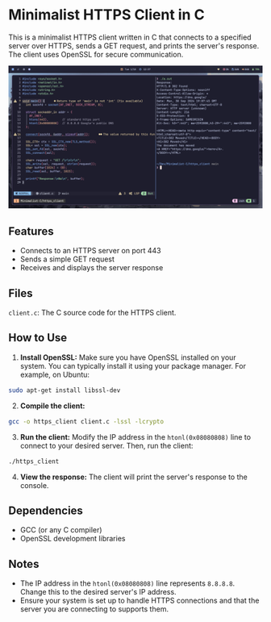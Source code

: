 # Minimalist HTTPS Client in C

This is a minimalist HTTPS client written in C that connects to a specified server over HTTPS, sends a GET request, and prints the server's response. The client uses OpenSSL for secure communication.

![chat_server](/screenshots/https_client.png)

## Features

- Connects to an HTTPS server on port 443
- Sends a simple GET request
- Receives and displays the server response

## Files

`client.c`: The C source code for the HTTPS client.

## How to Use

1. **Install OpenSSL:** Make sure you have OpenSSL installed on your system. You can typically install it using your package manager. For example, on Ubuntu:

```bash
sudo apt-get install libssl-dev
```

2. **Compile the client:**

```bash
gcc -o https_client client.c -lssl -lcrypto
```

3. **Run the client:** Modify the IP address in the `htonl(0x08080808)` line to connect to your desired server. Then, run the client:

```bash
./https_client
```

4. **View the response:** The client will print the server's response to the console.

## Dependencies

- GCC (or any C compiler)
- OpenSSL development libraries

## Notes

- The IP address in the `htonl(0x08080808)` line represents `8.8.8.8`. Change this to the desired server's IP address.
- Ensure your system is set up to handle HTTPS connections and that the server you are connecting to supports them.

